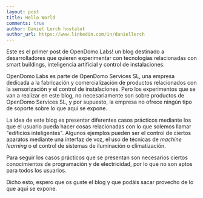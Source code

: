 ```yaml
---
layout: post
title: Hello World
comments: true
author: Daniel Lerch hostalot
author_url: https://www.linkedin.com/in/daniellerch
---
```


Este es el primer post de OpenDomo Labs! un blog destinado a desarrolladores que quieren experimentar con tecnologías relacionadas con smart buildings, inteligencia artificial y control de instalaciones.

OpenDomo Labs es parte de OpenDomo Services SL, una empresa dedicada a la fabricación y comercialización de productos relacionados con la sensorización y el control de instalaciones. Pero los experimentos que se van a realizar en este blog, no necesariamente son sobre productos de OpenDomo Services SL, y por supuesto, la empresa no ofrece ningún tipo de soporte sobre lo que aquí se expone.

La idea de este blog es presentar diferentes casos prácticos mediante los que el usuario pueda hacer cosas relacionadas con lo que solemos llamar "edificios inteligentes". Algunos ejemplos pueden ser el control de ciertos aparatos mediante una interfaz de voz, el uso de técnicas de *machine learning* o el control de sistemas de iluminación o climatización.

Para seguir los casos prácticos que se presentan son necesarios ciertos conocimientos de programación y de electricidad, por lo que no son aptos para todos los usuarios. 

Dicho esto, espero que os guste el blog y que podáis sacar provecho de lo que  aquí se expone.
